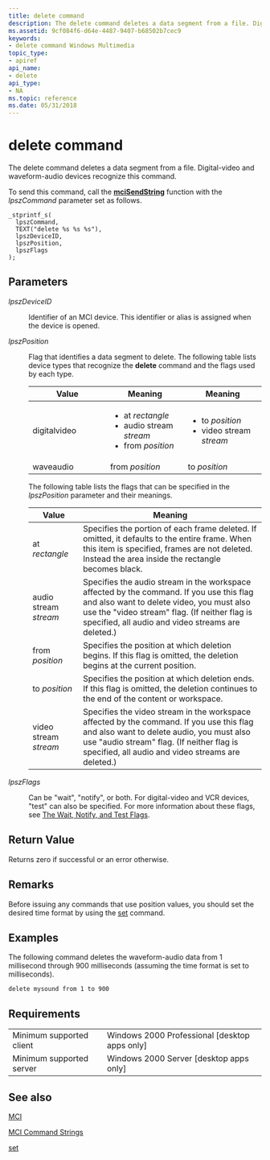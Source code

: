 ```yaml
---
title: delete command
description: The delete command deletes a data segment from a file. Digital-video and waveform-audio devices recognize this command.
ms.assetid: 9cf084f6-d64e-4487-9407-b68502b7cec9
keywords:
- delete command Windows Multimedia
topic_type:
- apiref
api_name:
- delete
api_type:
- NA
ms.topic: reference
ms.date: 05/31/2018
---
```


# delete command

The delete command deletes a data segment from a file. Digital-video and waveform-audio devices recognize this command.

To send this command, call the [**mciSendString**](/previous-versions//dd757161(v=vs.85)) function with the *lpszCommand* parameter set as follows.

``` syntax
_stprintf_s(
  lpszCommand, 
  TEXT("delete %s %s %s"), 
  lpszDeviceID, 
  lpszPosition, 
  lpszFlags
); 
```

## Parameters

<dl> <dt>

<span id="lpszDeviceID"></span><span id="lpszdeviceid"></span><span id="LPSZDEVICEID"></span>*lpszDeviceID*
</dt> <dd>

Identifier of an MCI device. This identifier or alias is assigned when the device is opened.

</dd> <dt>

<span id="lpszPosition"></span><span id="lpszposition"></span><span id="LPSZPOSITION"></span>*lpszPosition*
</dt> <dd>

Flag that identifies a data segment to delete. The following table lists device types that recognize the **delete** command and the flags used by each type.



<table>
<colgroup>
<col style="width: 33%" />
<col style="width: 33%" />
<col style="width: 33%" />
</colgroup>
<thead>
<tr class="header">
<th>Value</th>
<th>Meaning</th>
<th>Meaning</th>
</tr>
</thead>
<tbody>
<tr class="odd">
<td>digitalvideo</td>
<td><ul>
<li>at <em>rectangle</em></li>
<li>audio stream <em>stream</em></li>
<li>from <em>position</em></li>
</ul></td>
<td><ul>
<li>to <em>position</em></li>
<li>video stream <em>stream</em></li>
</ul></td>
</tr>
<tr class="even">
<td>waveaudio</td>
<td>from <em>position</em></td>
<td>to <em>position</em></td>
</tr>
</tbody>
</table>



 

The following table lists the flags that can be specified in the *lpszPosition* parameter and their meanings.



| Value                 | Meaning                                                                                                                                                                                                                                      |
|-----------------------|----------------------------------------------------------------------------------------------------------------------------------------------------------------------------------------------------------------------------------------------|
| at *rectangle*        | Specifies the portion of each frame deleted. If omitted, it defaults to the entire frame. When this item is specified, frames are not deleted. Instead the area inside the rectangle becomes black.                                          |
| audio stream *stream* | Specifies the audio stream in the workspace affected by the command. If you use this flag and also want to delete video, you must also use the "video stream" flag. (If neither flag is specified, all audio and video streams are deleted.) |
| from *position*       | Specifies the position at which deletion begins. If this flag is omitted, the deletion begins at the current position.                                                                                                                       |
| to *position*         | Specifies the position at which deletion ends. If this flag is omitted, the deletion continues to the end of the content or workspace.                                                                                                       |
| video stream *stream* | Specifies the video stream in the workspace affected by the command. If you use this flag and also want to delete audio, you must also use "audio stream" flag. (If neither flag is specified, all audio and video streams are deleted.)     |



 

</dd> <dt>

<span id="lpszFlags"></span><span id="lpszflags"></span><span id="LPSZFLAGS"></span>*lpszFlags*
</dt> <dd>

Can be "wait", "notify", or both. For digital-video and VCR devices, "test" can also be specified. For more information about these flags, see [The Wait, Notify, and Test Flags](the-wait-notify-and-test-flags.md).

</dd> </dl>

## Return Value

Returns zero if successful or an error otherwise.

## Remarks

Before issuing any commands that use position values, you should set the desired time format by using the [set](set.md) command.

## Examples

The following command deletes the waveform-audio data from 1 millisecond through 900 milliseconds (assuming the time format is set to milliseconds).

``` syntax
delete mysound from 1 to 900
```

## Requirements



|                                     |                                                            |
|-------------------------------------|------------------------------------------------------------|
| Minimum supported client<br/> | Windows 2000 Professional \[desktop apps only\]<br/> |
| Minimum supported server<br/> | Windows 2000 Server \[desktop apps only\]<br/>       |



## See also

<dl> <dt>

[MCI](mci.md)
</dt> <dt>

[MCI Command Strings](mci-command-strings.md)
</dt> <dt>

[set](set.md)
</dt> </dl>

 

